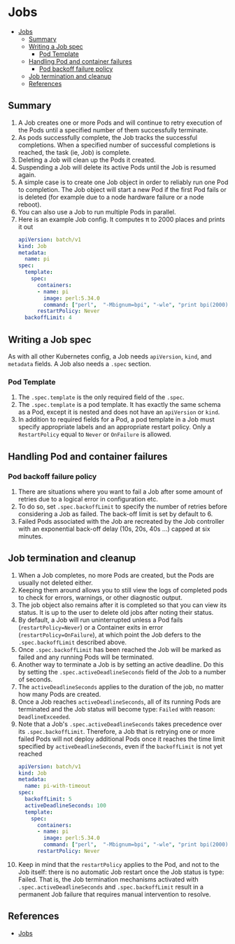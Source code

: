 # Jobs


<!-- TOC -->

- [Jobs](#jobs)
    - [Summary](#summary)
    - [Writing a Job spec](#writing-a-job-spec)
        - [Pod Template](#pod-template)
    - [Handling Pod and container failures](#handling-pod-and-container-failures)
        - [Pod backoff failure policy](#pod-backoff-failure-policy)
    - [Job termination and cleanup](#job-termination-and-cleanup)
    - [References](#references)

<!-- /TOC -->


## Summary
1. A Job creates one or more Pods and will continue to retry execution of the Pods until a specified number of them successfully terminate. 
2. As pods successfully complete, the Job tracks the successful completions. When a specified number of successful completions is reached, the task (ie, Job) is complete.
3. Deleting a Job will clean up the Pods it created. 
4. Suspending a Job will delete its active Pods until the Job is resumed again.
5. A simple case is to create one Job object in order to reliably run one Pod to completion. The Job object will start a new Pod if the first Pod fails or is deleted (for example due to a node hardware failure or a node reboot).
6. You can also use a Job to run multiple Pods in parallel.
7. Here is an example Job config. It computes π to 2000 places and prints it out
    ```yaml
    apiVersion: batch/v1
    kind: Job
    metadata:
      name: pi
    spec:
      template:
        spec:
          containers:
          - name: pi
            image: perl:5.34.0
            command: ["perl",  "-Mbignum=bpi", "-wle", "print bpi(2000)"]
          restartPolicy: Never
      backoffLimit: 4
    ```


## Writing a Job spec
As with all other Kubernetes config, a Job needs `apiVersion`, `kind`, and `metadata` fields. A Job also needs a `.spec` section.

### Pod Template
1. The `.spec.template` is the only required field of the `.spec`.
2. The `.spec.template` is a pod template. It has exactly the same schema as a Pod, except it is nested and does not have an `apiVersion` or `kind`.
3. In addition to required fields for a Pod, a pod template in a Job must specify appropriate labels and an appropriate restart policy. Only a `RestartPolicy` equal to `Never` or `OnFailure` is allowed.


## Handling Pod and container failures

### Pod backoff failure policy
1. There are situations where you want to fail a Job after some amount of retries due to a logical error in configuration etc. 
2. To do so, set `.spec.backoffLimit` to specify the number of retries before considering a Job as failed. The back-off limit is set by default to 6. 
3. Failed Pods associated with the Job are recreated by the Job controller with an exponential back-off delay (10s, 20s, 40s ...) capped at six minutes.


## Job termination and cleanup
1. When a Job completes, no more Pods are created, but the Pods are usually not deleted either. 
2. Keeping them around allows you to still view the logs of completed pods to check for errors, warnings, or other diagnostic output. 
3. The job object also remains after it is completed so that you can view its status. It is up to the user to delete old jobs after noting their status.
4. By default, a Job will run uninterrupted unless a Pod fails (`restartPolicy=Never`) or a Container exits in error (`restartPolicy=OnFailure`), at which point the Job defers to the `.spec.backoffLimit` described above. 
5. Once `.spec.backoffLimit` has been reached the Job will be marked as failed and any running Pods will be terminated.
6. Another way to terminate a Job is by setting an active deadline. Do this by setting the `.spec.activeDeadlineSeconds` field of the Job to a number of seconds. 
7. The `activeDeadlineSeconds` applies to the duration of the job, no matter how many Pods are created. 
8. Once a Job reaches `activeDeadlineSeconds`, all of its running Pods are terminated and the Job status will become type: `Failed` with reason: `DeadlineExceeded`.
9. Note that a Job's `.spec.activeDeadlineSeconds` takes precedence over its `.spec.backoffLimit`. Therefore, a Job that is retrying one or more failed Pods will not deploy additional Pods once it reaches the time limit specified by `activeDeadlineSeconds`, even if the `backoffLimit` is not yet reached
    ```yaml
    apiVersion: batch/v1
    kind: Job
    metadata:
      name: pi-with-timeout
    spec:
      backoffLimit: 5
      activeDeadlineSeconds: 100
      template:
        spec:
          containers:
          - name: pi
            image: perl:5.34.0
            command: ["perl",  "-Mbignum=bpi", "-wle", "print bpi(2000)"]
          restartPolicy: Never
    ```
10. Keep in mind that the `restartPolicy` applies to the Pod, and not to the Job itself: there is no automatic Job restart once the Job status is type: Failed. That is, the Job termination mechanisms activated with `.spec.activeDeadlineSeconds` and `.spec.backoffLimit` result in a permanent Job failure that requires manual intervention to resolve.


## References
* [Jobs](https://kubernetes.io/docs/concepts/workloads/controllers/job/)